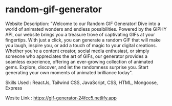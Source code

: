 # random-gif-generator

Website Description:
"Welcome to our Random GIF Generator! Dive into a world of animated wonders and endless possibilities. Powered by the GIPHY API, our website brings you a treasure trove of captivating GIFs at your fingertips. With just a click, you can generate a random GIF that will make you laugh, inspire you, or add a touch of magic to your digital creations. Whether you're a content creator, social media enthusiast, or simply someone who appreciates the art of GIFs, our generator provides a seamless experience, offering an ever-growing collection of animated gems. Explore, discover, and let the randomness surprise you. Start generating your own moments of animated brilliance today".

Skills Used : ReactJs, Tailwind CSS, JavaScript, CSS, HTML, Mongoose, Express

Wesite Link : https://gif-generator-24fcc5.netlify.app
